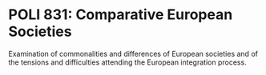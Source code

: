# POLI 831: Comparative European Societies

Examination of commonalities and differences of European societies and of the tensions and difficulties attending the European integration process.